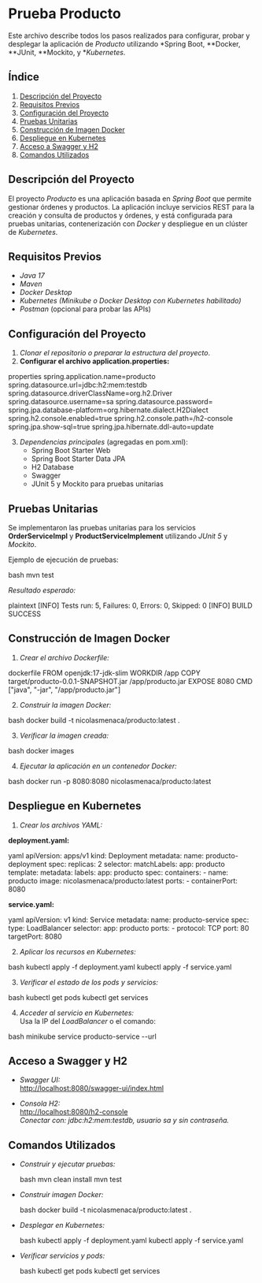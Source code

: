 # Prueba Producto

Este archivo describe todos los pasos realizados para configurar, probar y desplegar la aplicación de *Producto* utilizando *Spring Boot, **Docker, **JUnit, **Mockito, y **Kubernetes*.

## Índice
1. [Descripción del Proyecto](#descripción-del-proyecto)  
2. [Requisitos Previos](#requisitos-previos)  
3. [Configuración del Proyecto](#configuración-del-proyecto)  
4. [Pruebas Unitarias](#pruebas-unitarias)  
5. [Construcción de Imagen Docker](#construcción-de-imagen-docker)  
6. [Despliegue en Kubernetes](#despliegue-en-kubernetes)  
7. [Acceso a Swagger y H2](#acceso-a-swagger-y-h2)  
8. [Comandos Utilizados](#comandos-utilizados)  


## Descripción del Proyecto
El proyecto *Producto* es una aplicación basada en *Spring Boot* que permite gestionar órdenes y productos. La aplicación incluye servicios REST para la creación y consulta de productos y órdenes, y está configurada para pruebas unitarias, contenerización con *Docker* y despliegue en un clúster de *Kubernetes*.

## Requisitos Previos
- *Java 17*  
- *Maven*  
- *Docker Desktop*  
- *Kubernetes (Minikube o Docker Desktop con Kubernetes habilitado)*  
- *Postman* (opcional para probar las APIs)

## Configuración del Proyecto

1. *Clonar el repositorio o preparar la estructura del proyecto*.
2. **Configurar el archivo application.properties:**

properties
spring.application.name=producto
spring.datasource.url=jdbc:h2:mem:testdb
spring.datasource.driverClassName=org.h2.Driver
spring.datasource.username=sa
spring.datasource.password=
spring.jpa.database-platform=org.hibernate.dialect.H2Dialect
spring.h2.console.enabled=true
spring.h2.console.path=/h2-console
spring.jpa.show-sql=true
spring.jpa.hibernate.ddl-auto=update


3. *Dependencias principales* (agregadas en pom.xml):
   - Spring Boot Starter Web
   - Spring Boot Starter Data JPA
   - H2 Database
   - Swagger
   - JUnit 5 y Mockito para pruebas unitarias

## Pruebas Unitarias

Se implementaron las pruebas unitarias para los servicios **OrderServiceImpl** y **ProductServiceImplement** utilizando *JUnit 5* y *Mockito*.

Ejemplo de ejecución de pruebas:

bash
mvn test


*Resultado esperado:*

plaintext
[INFO] Tests run: 5, Failures: 0, Errors: 0, Skipped: 0
[INFO] BUILD SUCCESS


## Construcción de Imagen Docker

1. *Crear el archivo Dockerfile:*

dockerfile
FROM openjdk:17-jdk-slim
WORKDIR /app
COPY target/producto-0.0.1-SNAPSHOT.jar /app/producto.jar
EXPOSE 8080
CMD ["java", "-jar", "/app/producto.jar"]


2. *Construir la imagen Docker:*

bash
docker build -t nicolasmenaca/producto:latest .


3. *Verificar la imagen creada:*

bash
docker images


4. *Ejecutar la aplicación en un contenedor Docker:*

bash
docker run -p 8080:8080 nicolasmenaca/producto:latest


## Despliegue en Kubernetes

1. *Crear los archivos YAML:*

**deployment.yaml:**

yaml
apiVersion: apps/v1
kind: Deployment
metadata:
  name: producto-deployment
spec:
  replicas: 2
  selector:
    matchLabels:
      app: producto
  template:
    metadata:
      labels:
        app: producto
    spec:
      containers:
        - name: producto
          image: nicolasmenaca/producto:latest
          ports:
            - containerPort: 8080


**service.yaml:**

yaml
apiVersion: v1
kind: Service
metadata:
  name: producto-service
spec:
  type: LoadBalancer
  selector:
    app: producto
  ports:
    - protocol: TCP
      port: 80
      targetPort: 8080


2. *Aplicar los recursos en Kubernetes:*

bash
kubectl apply -f deployment.yaml
kubectl apply -f service.yaml


3. *Verificar el estado de los pods y servicios:*

bash
kubectl get pods
kubectl get services


4. *Acceder al servicio en Kubernetes:*  
   Usa la IP del *LoadBalancer* o el comando:

bash
minikube service producto-service --url


## Acceso a Swagger y H2

- *Swagger UI:*  
  [http://localhost:8080/swagger-ui/index.html](http://localhost:8080/swagger-ui/index.html)

- *Consola H2:*  
  [http://localhost:8080/h2-console](http://localhost:8080/h2-console)  
  *Conectar con: jdbc:h2:mem:testdb, usuario sa y sin contraseña.*

## Comandos Utilizados

- *Construir y ejecutar pruebas:*

  bash
  mvn clean install
  mvn test
  

- *Construir imagen Docker:*

  bash
  docker build -t nicolasmenaca/producto:latest .
  

- *Desplegar en Kubernetes:*

  bash
  kubectl apply -f deployment.yaml
  kubectl apply -f service.yaml
  

- *Verificar servicios y pods:*

  bash
  kubectl get pods
  kubectl get services
  
